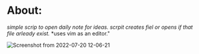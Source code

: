 # About:

*simple scrip to open daily note for ideas.*
*scrpit creates fiel or opens if that file arleady exist.*
*uses vim as an editor." 


![Screenshot from 2022-07-20 12-06-21](https://user-images.githubusercontent.com/42907709/179958293-40561086-5df4-49a4-9a48-490281840b15.png)

